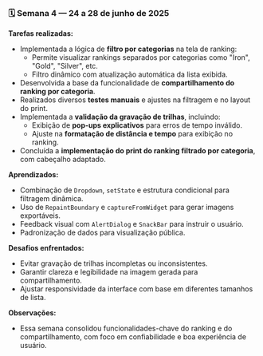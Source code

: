 ### 🗓 Semana 4 — 24 a 28 de junho de 2025

**Tarefas realizadas:**
- Implementada a lógica de **filtro por categorias** na tela de ranking:
  - Permite visualizar rankings separados por categorias como "Iron", "Gold", "Silver", etc.
  - Filtro dinâmico com atualização automática da lista exibida.
- Desenvolvida a base da funcionalidade de **compartilhamento do ranking por categoria**.
- Realizados diversos **testes manuais** e ajustes na filtragem e no layout do print.
- Implementada a **validação da gravação de trilhas**, incluindo:
  - Exibição de **pop-ups explicativos** para erros de tempo inválido.
  - Ajuste na **formatação de distância e tempo** para exibição no ranking.
- Concluída a **implementação do print do ranking filtrado por categoria**, com cabeçalho adaptado.

**Aprendizados:**
- Combinação de `Dropdown`, `setState` e estrutura condicional para filtragem dinâmica.
- Uso de `RepaintBoundary` e `captureFromWidget` para gerar imagens exportáveis.
- Feedback visual com `AlertDialog` e `SnackBar` para instruir o usuário.
- Padronização de dados para visualização pública.

**Desafios enfrentados:**
- Evitar gravação de trilhas incompletas ou inconsistentes.
- Garantir clareza e legibilidade na imagem gerada para compartilhamento.
- Ajustar responsividade da interface com base em diferentes tamanhos de lista.

**Observações:**
- Essa semana consolidou funcionalidades-chave do ranking e do compartilhamento, com foco em confiabilidade e boa experiência de usuário.
